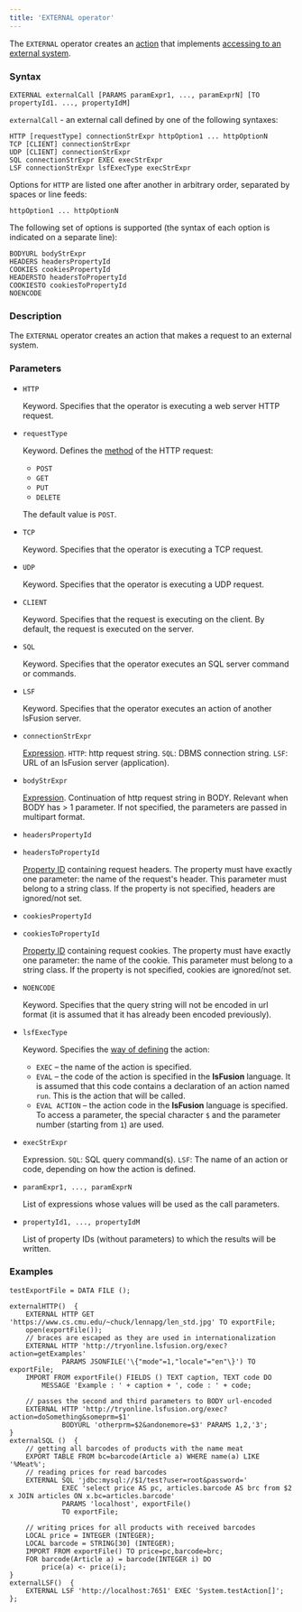 ```yaml
---
title: 'EXTERNAL operator'
---
```


The `EXTERNAL` operator creates an [action](Actions.md) that implements [accessing to an external system](Access_to_an_external_system_EXTERNAL.md). 

### Syntax

```
EXTERNAL externalCall [PARAMS paramExpr1, ..., paramExprN] [TO propertyId1. ..., propertyIdM]
```

`externalCall` - an external call defined by one of the following syntaxes:

```
HTTP [requestType] connectionStrExpr httpOption1 ... httpOptionN
TCP [CLIENT] connectionStrExpr
UDP [CLIENT] connectionStrExpr
SQL connectionStrExpr EXEC execStrExpr
LSF connectionStrExpr lsfExecType execStrExpr
```

Options for `HTTP` are listed one after another in arbitrary order, separated by spaces or line feeds:

```
httpOption1 ... httpOptionN
```

The following set of options is supported (the syntax of each option is indicated on a separate line):

```
BODYURL bodyStrExpr
HEADERS headersPropertyId
COOKIES cookiesPropertyId
HEADERSTO headersToPropertyId
COOKIESTO cookiesToPropertyId
NOENCODE
```

### Description

The `EXTERNAL` operator creates an action that makes a request to an external system.

### Parameters

- `HTTP`

    Keyword. Specifies that the operator is executing a web server HTTP request.

- `requestType`

    Keyword. Defines the [method](https://en.wikipedia.org/wiki/Hypertext_Transfer_Protocol#Request_methods) of the HTTP request:

    - `POST`
    - `GET`
    - `PUT`
    - `DELETE`

  The default value is `POST`.

- `TCP`

  Keyword. Specifies that the operator is executing a TCP request.

- `UDP`

  Keyword. Specifies that the operator is executing a UDP request.

- `CLIENT`

  Keyword. Specifies that the request is executing on the client. By default, the request is executed on the server.

- `SQL`

    Keyword. Specifies that the operator executes an SQL server command or commands.

- `LSF`

    Keyword. Specifies that the operator executes an action of another lsFusion server.

- `connectionStrExpr`  

    [Expression](Expression.md). `HTTP`: http request string. `SQL`: DBMS connection string. `LSF`: URL of an lsFusion server (application).

- `bodyStrExpr`

    [Expression](Expression.md). Continuation of http request string in BODY. Relevant when BODY has > 1 parameter. If not specified, the parameters are passed in multipart format.

- `headersPropertyId`
- `headersToPropertyId`

    [Property ID](IDs.md#propertyid) containing request headers. The property must have exactly one parameter: the name of the request's header. This parameter must belong to a string class. If the property is not specified, headers are ignored/not set.

- `cookiesPropertyId`
- `cookiesToPropertyId`

    [Property ID](IDs.md#propertyid) containing request cookies. The property must have exactly one parameter: the name of the cookie. This parameter must belong to a string class. If the property is not specified, cookies are ignored/not set.

- `NOENCODE`

    Keyword. Specifies that the query string will not be encoded in url format (it is assumed that it has already been encoded previously).

- `lsfExecType`

    Keyword. Specifies the [way of defining](Access_from_an_external_system.md#actiontype) the action:

    - `EXEC` – the name of the action is specified.
    - `EVAL` – the code of the action is specified in the **lsFusion** language. It is assumed that this code contains a declaration of an action named `run`. This is the action that will be called.
    - `EVAL ACTION` – the action code in the **lsFusion** language is specified. To access a parameter, the special character `$` and the parameter number (starting from `1`) are used.

- `execStrExpr`  

    Expression. `SQL`: SQL query command(s). `LSF`: The name of an action or code, depending on how the action is defined.

- `paramExpr1, ..., paramExprN`

    List of expressions whose values will be used as the call parameters.

- `propertyId1, ..., propertyIdM`

    List of property IDs (without parameters) to which the results will be written.

### Examples

```lsf
testExportFile = DATA FILE ();

externalHTTP()  {
    EXTERNAL HTTP GET 'https://www.cs.cmu.edu/~chuck/lennapg/len_std.jpg' TO exportFile;
    open(exportFile());
    // braces are escaped as they are used in internationalization
    EXTERNAL HTTP 'http://tryonline.lsfusion.org/exec?action=getExamples' 
             PARAMS JSONFILE('\{"mode"=1,"locale"="en"\}') TO exportFile; 
    IMPORT FROM exportFile() FIELDS () TEXT caption, TEXT code DO
        MESSAGE 'Example : ' + caption + ', code : ' + code;

    // passes the second and third parameters to BODY url-encoded
    EXTERNAL HTTP 'http://tryonline.lsfusion.org/exec?action=doSomething&someprm=$1' 
             BODYURL 'otherprm=$2&andonemore=$3' PARAMS 1,2,'3'; 
}
externalSQL ()  {
    // getting all barcodes of products with the name meat
    EXPORT TABLE FROM bc=barcode(Article a) WHERE name(a) LIKE '%Meat%';
    // reading prices for read barcodes 
    EXTERNAL SQL 'jdbc:mysql://$1/test?user=root&password=' 
             EXEC 'select price AS pc, articles.barcode AS brc from $2 x JOIN articles ON x.bc=articles.barcode' 
             PARAMS 'localhost', exportFile() 
             TO exportFile; 

    // writing prices for all products with received barcodes
    LOCAL price = INTEGER (INTEGER);
    LOCAL barcode = STRING[30] (INTEGER);
    IMPORT FROM exportFile() TO price=pc,barcode=brc;
    FOR barcode(Article a) = barcode(INTEGER i) DO
        price(a) <- price(i);
}
externalLSF()  {
    EXTERNAL LSF 'http://localhost:7651' EXEC 'System.testAction[]';
};
```
